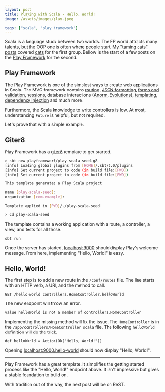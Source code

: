 ```yaml
---
layout: post
title: Playing with Scala - Hello, World!
image: /assets/images/play.jpeg

tags: ["scala", "play framework"]
---
```


Scala is a language stuck between two worlds. The FP world attracts many talents, but the OOP one is often where people start. [My "taming cats" posts](/series/taming-cats.html) covered [cats](https://typelevel.org/cats/) for the first group. Bellow is the start of a few posts on the [Play Framework](http://playframework.com/) for the second.

## Play Framework
The Play Framework is one of the simplest ways to create web applications in Scala. The MVC framework contains [routing](https://www.playframework.com/documentation/2.8.x/ScalaRouting), [JSON formatting](https://www.playframework.com/documentation/2.8.x/ScalaJson), [forms and validation](https://www.playframework.com/documentation/2.8.x/ScalaForms), [sessions](https://www.playframework.com/documentation/2.8.x/ScalaSessionFlash), database interactions ([Anorm](https://www.playframework.com/documentation/2.8.x/Anorm), [Evolutions](https://www.playframework.com/documentation/2.8.x/Evolutions)), [templating](https://www.playframework.com/documentation/2.8.x/ScalaTemplates), [dependency injection](https://www.playframework.com/documentation/2.8.x/ScalaDependencyInjection) and much more.

Furthermore, the Scala knowledge to write controllers is low. At most, understanding `Future` is helpful, but not required.

Let's prove that with a simple example.

## Giter8
Play Framework has a [giter8](http://www.foundweekends.org/giter8/) template to get started.

```sh
> sbt new playframework/play-scala-seed.g8
[info] Loading global plugins from [HOME]/.sbt/1.0/plugins
[info] Set current project to code (in build file:[PWD])
[info] Set current project to code (in build file:[PWD])

This template generates a Play Scala project

name [play-scala-seed]:
organization [com.example]:

Template applied in [PWD]/./play-scala-seed

> cd play-scala-seed
```

The template contains a working application with a route, a controller, a view, and tests for all those.

```sh
sbt run
```

Once the server has started, [localhost:9000](http://localhost:9000/) should display Play's welcome message. From here, implementing "Hello, World!" is easy.

## Hello, World!
The first step is to add a new route in the `/conf/routes` file. The line starts with an HTTP verb, a URI, and the method to call. 

```
GET /hello-world controllers.HomeController.helloWorld
```

The new endpoint will throw an error. 

```
value helloWorld is not a member of controllers.HomeController
```

Implementing the missing method will fix the issue. The `HomeController` is in the `/app/controllers/HomeController.scala` file. The following `helloWorld` definition will do the trick.

```
def helloWorld = Action(Ok("Hello, World!"))
```

Opening [localhost:9000/hello-world](http://localhost:9000/hello-world) should now display "Hello, World!".

---

Play Framework has a great template. It simplifies the getting started process like the "Hello, World!" endpoint above. It isn't impressive but gives a stable foundation to build on. 

With tradition out of the way, the next post will be on ReST.
